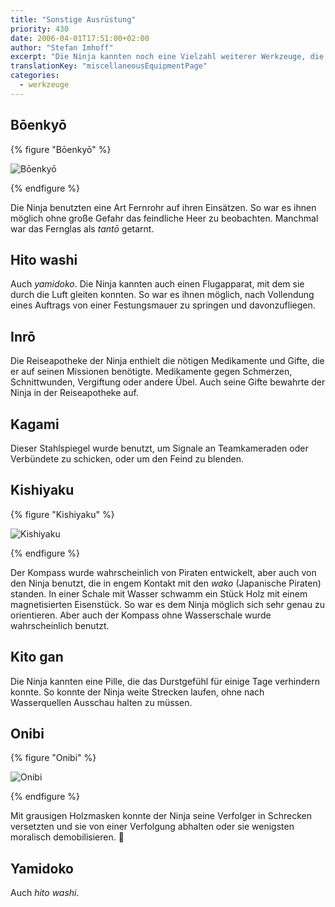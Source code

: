 ```yaml
---
title: "Sonstige Ausrüstung"
priority: 430
date: 2006-04-01T17:51:00+02:00
author: "Stefan Imhoff"
excerpt: "Die Ninja kannten noch eine Vielzahl weiterer Werkzeuge, die sie auf ihren Einsätzen benutzten. Vom Fernglas, über Kompass bis hin zur Reiseapotheke."
translationKey: "miscellaneousEquipmentPage"
categories:
  - werkzeuge
---
```


## Bōenkyō

{% figure "Bōenkyō" %}

![Bōenkyō](/assets/images/book/werkzeuge-boenkyo.jpg)

{% endfigure %}

Die Ninja benutzten eine Art Fernrohr auf ihren Einsätzen. So war es ihnen möglich ohne große Gefahr das feindliche Heer zu beobachten. Manchmal war das Fernglas als _tantō_ getarnt.

## Hito washi

Auch _yamidoko_. Die Ninja kannten auch einen Flugapparat, mit dem sie durch die Luft gleiten konnten. So war es ihnen möglich, nach Vollendung eines Auftrags von einer Festungsmauer zu springen und davonzufliegen.

## Inrō

Die Reiseapotheke der Ninja enthielt die nötigen Medikamente und Gifte, die er auf seinen Missionen benötigte. Medikamente gegen Schmerzen, Schnittwunden, Vergiftung oder andere Übel. Auch seine Gifte bewahrte der Ninja in der Reiseapotheke auf.

## Kagami

Dieser Stahlspiegel wurde benutzt, um Signale an Teamkameraden oder Verbündete zu schicken, oder um den Feind zu blenden.

## Kishiyaku

{% figure "Kishiyaku" %}

![Kishiyaku](/assets/images/book/werkzeuge-kishiyaku.jpg)

{% endfigure %}

Der Kompass wurde wahrscheinlich von Piraten entwickelt, aber auch von den Ninja benutzt, die in engem Kontakt mit den _wako_ (Japanische Piraten) standen. In einer Schale mit Wasser schwamm ein Stück Holz mit einem magnetisierten Eisenstück. So war es dem Ninja möglich sich sehr genau zu orientieren. Aber auch der Kompass ohne Wasserschale wurde wahrscheinlich benutzt.

## Kito gan

Die Ninja kannten eine Pille, die das Durstgefühl für einige Tage verhindern konnte. So konnte der Ninja weite Strecken laufen, ohne nach Wasserquellen Ausschau halten zu müssen.

## Onibi

{% figure "Onibi" %}

![Onibi](/assets/images/book/werkzeuge-onibi.jpg)

{% endfigure %}

Mit grausigen Holzmasken konnte der Ninja seine Verfolger in Schrecken versetzten und sie von einer Verfolgung abhalten oder sie wenigsten moralisch demobilisieren. 👹

## Yamidoko

Auch _hito washi_.
